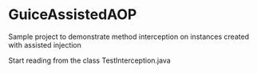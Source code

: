 # GuiceAssistedAOP
Sample project to demonstrate method interception on instances created with assisted injection

Start reading from the class TestInterception.java
